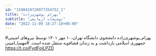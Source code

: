 ```yaml
---
id: "1590410720977354752_1"
title: "بهرام بوشهری‌زاده"
subtitle: "توضیحات آزمایشی"
date: "2022-11-09 18:27:18+00:00"
---
```

#بهرام_بوشهری‌زاده دانشجوی دانشگاه تهران،۱۰ مهر ۱۴۰۱ توسط نیروهای امنیتی جمهوری اسلامی بازداشت و به زندان فشافویه منتقل شده است.
#مهسا_امینی https://t.co/FydFojLPZD
